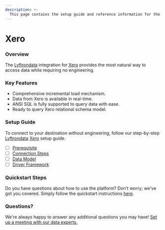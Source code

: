 ```yaml
---
description: >-
  This page contains the setup guide and reference information for the Xero source connector.
---
```


# Xero

### Overview

The [Lyftrondata](https://www.lyftrondata.com/) integration for [Xero](https://www.lyftrondata.com/integration/business-analytics/xero/) provides the most natural way to access data while requiring no engineering.

### Key Features

* Comprehensive incremental load mechanism.
* Data from Xero is available in real-time.&#x20;
* ANSI SQL is fully supported to query data with ease.
* Ready to query Xero relational schema model.

### Setup Guide

To connect to your destination without engineering, follow our step-by-step [Lyftrondata](https://www.lyftrondata.com/)  [Xero](https://www.lyftrondata.com/integration/business-analytics/xero/) setup guide.

* [ ] [Prerequisite](prerequisite.md)
* [ ] [Connection Steps](connection-steps.md)
* [ ] [Data Model](data-model/erd.md)
* [ ] [Driver Framework](driver-framework/)

### Quickstart Steps

Do you have questions about how to use the platform? Don't worry; we've got you covered. Simply follow the quickstart instructions [here](../README.md).

### Questions? <a href="#questions" id="questions"></a>

We're always happy to answer any additional questions you may have! [Set up a meeting with our data experts.](https://www.lyftrondata.com/book-a-meeting/)

